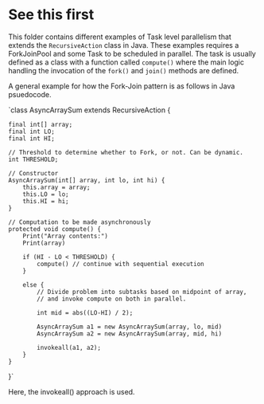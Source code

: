 # See this first
This folder contains different examples of Task level parallelism that extends the `RecursiveAction` class in Java. These examples requires a ForkJoinPool and some Task to be scheduled in parallel. The task is usually defined as a class with a function called `compute()` where the main logic handling the invocation of the `fork()` and `join()` methods are defined.

A general example for how the Fork-Join pattern is as follows in Java psuedocode.

`class AsyncArraySum extends RecursiveAction {

    final int[] array;
    final int LO;
    final int HI;

    // Threshold to determine whether to Fork, or not. Can be dynamic.
    int THRESHOLD;

    // Constructor 
    AsyncArraySum(int[] array, int lo, int hi) {
        this.array = array;
        this.LO = lo;
        this.HI = hi;
    }

    // Computation to be made asynchronously
    protected void compute() {
        Print("Array contents:")
        Print(array)

        if (HI - LO < THRESHOLD) {
            compute() // continue with sequential execution
        }

        else {
            // Divide problem into subtasks based on midpoint of array,
            // and invoke compute on both in parallel.

            int mid = abs((LO-HI) / 2); 

            AsyncArraySum a1 = new AsyncArraySum(array, lo, mid)
            AsyncArraySum a2 = new AsyncArraySum(array, mid, hi)

            invokeall(a1, a2);
        }
    }
}`

Here, the invokeall() approach is used. 